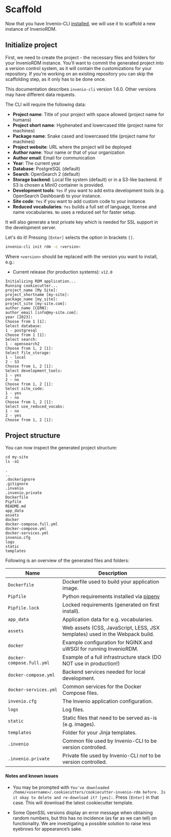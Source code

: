 # Scaffold

Now that you have Invenio-CLI [installed](cli.md), we will use it to scaffold a new instance of InvenioRDM.

## Initialize project

First, we need to create the project - the necessary files and folders for your InvenioRDM instance. You'll want to commit
the generated project into a version control system, as it will contain the customizations for your repository. If you're working 
on an existing repository you can skip the scaffolding step, as it only has to be done once.

This documentation describes `invenio-cli` version 1.6.0. Other versions may have different data requests.

The CLI will require the following data:

- **Project name**: Title of your project with space allowed (project name for humans)
- **Project short name**: Hyphenated and lowercased title (project name for machines)
- **Package name**: Snake cased and lowercased title (project name for machines)
- **Project website**: URL where the project will be deployed
- **Author name**: Your name or that of your organization
- **Author email**: Email for communication
- **Year**: The current year
- **Database**: PostgreSQL (default)
- **Search**: OpenSearch 2 (default)
- **Storage backend**: Local file system (default) or in a S3-like backend. If S3 is chosen a MinIO container is provided.
- **Development tools**: `Yes` if you want to add extra development tools (e.g. OpenSearch Dashboard) to your instance.
- **Site code**: `Yes` if you want to add custom code to your instance.
- **Reduced vocabularies**: `Yes` builds a full set of language, license and name vocabularies. `No` uses a reduced set for faster setup.

It will also generate a test private key which is needed for SSL support in the development server.

Let's do it! Pressing `[Enter]` selects the option in brackets `[]`.

``` bash
invenio-cli init rdm -c <version>
```

Where ``<version>`` should be replaced with the version you want to install, e.g.:

- Current release (for production systems): ``v12.0``

``` console
Initializing RDM application...
Running cookiecutter...
project_name [My Site]:
project_shortname [my-site]:
package_name [my_site]:
project_site [my-site.com]:
author_name [CERN]:
author_email [info@my-site.com]:
year [2023]:
Choose from 1 [1]:
Select database:
1 - postgresql
Choose from 1 [1]:
Select search:
1 - opensearch2
Choose from 1, 2 [1]:
Select file_storage:
1 - local
2 - S3
Choose from 1, 2 [1]:
Select development_tools:
1 - yes
2 - no
Choose from 1, 2 [1]:
Select site_code:
1 - yes
2 - no
Choose from 1, 2 [1]:
Select use_reduced_vocabs:
1 - no
2 - yes
Choose from 1, 2 [1]:
```

## Project structure

You can now inspect the generated project structure:

```
cd my-site
ls -a1
```

```console
.
..
.dockerignore
.gitignore
.invenio
.invenio.private
Dockerfile
Pipfile
README.md
app_data
assets
docker
docker-compose.full.yml
docker-compose.yml
docker-services.yml
invenio.cfg
logs
static
templates
```

Following is an overview of the generated files and folders:

| Name | Description |
|---|---|
| ``Dockerfile`` | Dockerfile used to build your application image. |
| ``Pipfile`` | Python requirements installed via [pipenv](https://pipenv.pypa.io) |
| ``Pipfile.lock`` | Locked requirements (generated on first install). |
| ``app_data`` | Application data for e.g. vocabularies. |
| ``assets`` | Web assets (CSS, JavaScript, LESS, JSX templates) used in the Webpack build. |
| ``docker`` | Example configuration for NGINX and uWSGI for running InvenioRDM. |
| ``docker-compose.full.yml`` | Example of a full infrastructure stack (DO NOT use in production!) |
| ``docker-compose.yml`` | Backend services needed for local development. |
| ``docker-services.yml`` | Common services for the Docker Compose files. |
| ``invenio.cfg`` | The Invenio application configuration. |
| ``logs`` | Log files. |
| ``static`` | Static files that need to be served as-is (e.g. images). |
| ``templates`` | Folder for your Jinja templates. |
| ``.invenio`` | Common file used by Invenio-CLI to be version controlled. |
| ``.invenio.private`` | Private file used by Invenio-CLI *not* to be version controlled. |

#### Notes and known issues

- You may be prompted with `You've downloaded /home/<username>/.cookiecutters/cookiecutter-invenio-rdm before. Is it okay to delete and re-download it? [yes]:`. Press `[Enter]` in that case. This will download the latest cookiecutter template.

- Some OpenSSL versions display an error message when obtaining random numbers, but this has no incidence (as far as we can tell) on functionality. We are investigating a possible solution to raise less eyebrows for appearance’s sake.

